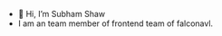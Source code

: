 - 👋 Hi, I’m Subham Shaw
- I am an team member of frontend team of falconavl.

<!---
Subham-falconavl/Subham-falconavl is a ✨ special ✨ repository because its `README.md` (this file) appears on your GitHub profile.
You can click the Preview link to take a look at your changes.
--->
